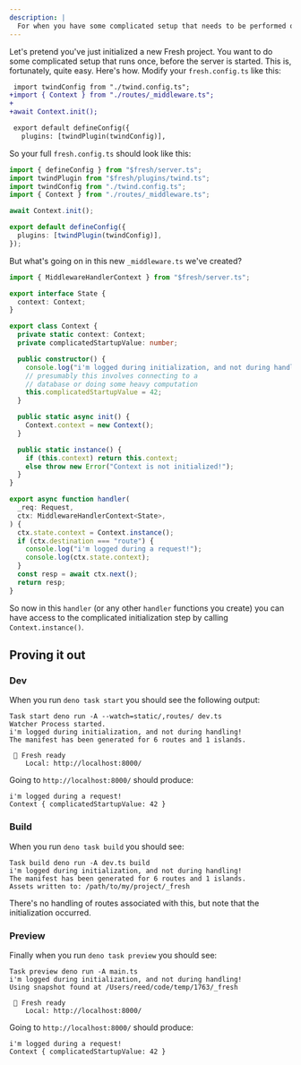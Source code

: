 ```yaml
---
description: |
  For when you have some complicated setup that needs to be performed once.
---
```


Let's pretend you've just initialized a new Fresh project. You want to do some
complicated setup that runs once, before the server is started. This is,
fortunately, quite easy. Here's how. Modify your `fresh.config.ts` like this:

```diff fresh.config.ts
 import twindConfig from "./twind.config.ts";
+import { Context } from "./routes/_middleware.ts";
+
+await Context.init();

 export default defineConfig({
   plugins: [twindPlugin(twindConfig)],
```

So your full `fresh.config.ts` should look like this:

```ts fresh.config.ts
import { defineConfig } from "$fresh/server.ts";
import twindPlugin from "$fresh/plugins/twind.ts";
import twindConfig from "./twind.config.ts";
import { Context } from "./routes/_middleware.ts";

await Context.init();

export default defineConfig({
  plugins: [twindPlugin(twindConfig)],
});
```

But what's going on in this new `_middleware.ts` we've created?

```ts routes/_middleware.ts
import { MiddlewareHandlerContext } from "$fresh/server.ts";

export interface State {
  context: Context;
}

export class Context {
  private static context: Context;
  private complicatedStartupValue: number;

  public constructor() {
    console.log("i'm logged during initialization, and not during handling!");
    // presumably this involves connecting to a
    // database or doing some heavy computation
    this.complicatedStartupValue = 42;
  }

  public static async init() {
    Context.context = new Context();
  }

  public static instance() {
    if (this.context) return this.context;
    else throw new Error("Context is not initialized!");
  }
}

export async function handler(
  _req: Request,
  ctx: MiddlewareHandlerContext<State>,
) {
  ctx.state.context = Context.instance();
  if (ctx.destination === "route") {
    console.log("i'm logged during a request!");
    console.log(ctx.state.context);
  }
  const resp = await ctx.next();
  return resp;
}
```

So now in this `handler` (or any other `handler` functions you create) you can
have access to the complicated initialization step by calling
`Context.instance()`.

## Proving it out

### Dev

When you run `deno task start` you should see the following output:

```
Task start deno run -A --watch=static/,routes/ dev.ts
Watcher Process started.
i'm logged during initialization, and not during handling!
The manifest has been generated for 6 routes and 1 islands.

 🍋 Fresh ready
    Local: http://localhost:8000/
```

Going to `http://localhost:8000/` should produce:

```
i'm logged during a request!
Context { complicatedStartupValue: 42 }
```

### Build

When you run `deno task build` you should see:

```
Task build deno run -A dev.ts build
i'm logged during initialization, and not during handling!
The manifest has been generated for 6 routes and 1 islands.
Assets written to: /path/to/my/project/_fresh
```

There's no handling of routes associated with this, but note that the
initialization occurred.

### Preview

Finally when you run `deno task preview` you should see:

```
Task preview deno run -A main.ts
i'm logged during initialization, and not during handling!
Using snapshot found at /Users/reed/code/temp/1763/_fresh

 🍋 Fresh ready
    Local: http://localhost:8000/
```

Going to `http://localhost:8000/` should produce:

```
i'm logged during a request!
Context { complicatedStartupValue: 42 }
```
